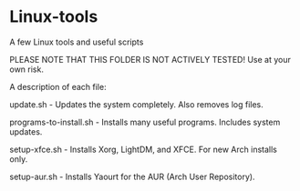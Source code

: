  
# Linux-tools 

A few Linux tools and useful scripts 



PLEASE NOTE THAT THIS FOLDER IS NOT ACTIVELY TESTED! Use at your own risk.

A description of each file: 

update.sh - Updates the system completely. Also removes log files. 

programs-to-install.sh - Installs many useful programs. Includes system updates. 

setup-xfce.sh - Installs Xorg, LightDM, and XFCE. For new Arch installs only. 

setup-aur.sh - Installs Yaourt for the AUR (Arch User Repository). 





